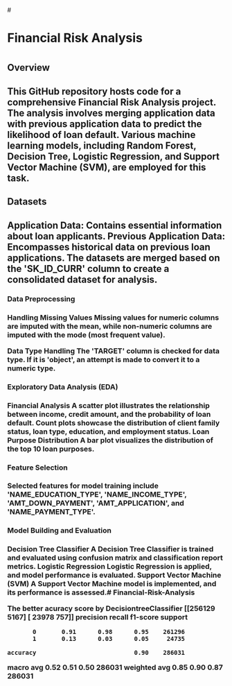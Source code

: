 #<h1>Financial Risk Analysis<h1/>
<h2>Overview<h2/>
This GitHub repository hosts code for a comprehensive Financial Risk Analysis project. The analysis involves merging application data with previous application data to predict the likelihood of loan default. Various machine learning models, including Random Forest, Decision Tree, Logistic Regression, and Support Vector Machine (SVM), are employed for this task.

<h2>Datasets<h2/>
Application Data: Contains essential information about loan applicants.
Previous Application Data: Encompasses historical data on previous loan applications.
The datasets are merged based on the 'SK_ID_CURR' column to create a consolidated dataset for analysis.

<h3>Data Preprocessing<h3/>
Handling Missing Values
Missing values for numeric columns are imputed with the mean, while non-numeric columns are imputed with the mode (most frequent value).

Data Type Handling
The 'TARGET' column is checked for data type. If it is 'object', an attempt is made to convert it to a numeric type.

<h3>Exploratory Data Analysis (EDA)<h3/>
Financial Analysis
A scatter plot illustrates the relationship between income, credit amount, and the probability of loan default.
Count plots showcase the distribution of client family status, loan type, education, and employment status.
Loan Purpose Distribution
A bar plot visualizes the distribution of the top 10 loan purposes.

<h3>Feature Selection<h3/>
Selected features for model training include 'NAME_EDUCATION_TYPE', 'NAME_INCOME_TYPE', 'AMT_DOWN_PAYMENT', 'AMT_APPLICATION', and 'NAME_PAYMENT_TYPE'.

<h3>Model Building and Evaluation<h3/>
Decision Tree Classifier
A Decision Tree Classifier is trained and evaluated using confusion matrix and classification report metrics.
Logistic Regression
Logistic Regression is applied, and model performance is evaluated.
Support Vector Machine (SVM)
A Support Vector Machine model is implemented, and its performance is assessed.# Financial-Risk-Analysis


The better acuracy score by DecisiontreeClassifier 
[[256129   5167]
 [ 23978    757]]
              precision    recall  f1-score   support

           0       0.91      0.98      0.95    261296
           1       0.13      0.03      0.05     24735

    accuracy                           0.90    286031
   macro avg       0.52      0.51      0.50    286031
weighted avg       0.85      0.90      0.87    286031
